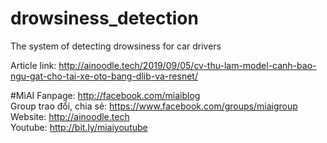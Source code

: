 # drowsiness_detection
The system of detecting drowsiness for car drivers

Article link: http://ainoodle.tech/2019/09/05/cv-thu-lam-model-canh-bao-ngu-gat-cho-tai-xe-oto-bang-dlib-va-resnet/

#MìAI 
Fanpage: http://facebook.com/miaiblog<br>
Group trao đổi, chia sẻ: https://www.facebook.com/groups/miaigroup<br>
Website: http://ainoodle.tech<br>
Youtube: http://bit.ly/miaiyoutube<br>
